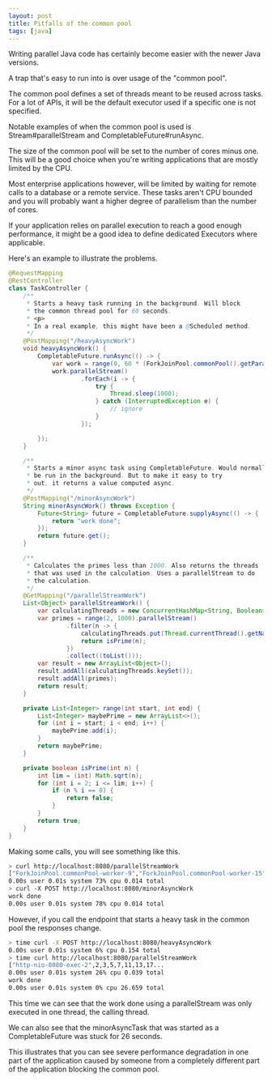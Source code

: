 ```yaml
---
layout: post
title: Pitfalls of the common pool
tags: [java]
---
```


Writing parallel Java code has certainly become
easier with the newer Java versions. 

A trap that's easy to run into is over usage of
the "common pool".

The common pool defines a set of threads meant to be
reused across tasks. For a lot of APIs, it will
be the default executor used if a specific one
is not specified.

Notable examples of when the common pool is used 
is Stream#parallelStream and CompletableFuture#runAsync.

The size of the common pool will be set to the
number of cores minus one. This will be a good choice
when you're writing applications that are mostly
limited by the CPU.

Most enterprise applications however, will be limited
by waiting for remote calls to a database or a remote service.
These tasks aren't CPU bounded and you will probably
want a higher degree of parallelism than the number
of cores.

If your application relies on parallel execution to 
reach a good enough performance, it might be a good
idea to define dedicated Executors where applicable.

Here's an example to illustrate the problems.

```java
@RequestMapping
@RestController
class TaskController {
    /**
     * Starts a heavy task running in the background. Will block
     * the common thread pool for 60 seconds.
     * <p>
     * In a real example, this might have been a @Scheduled method.
     */
    @PostMapping("/heavyAsyncWork")
    void heavyAsyncWork() {
        CompletableFuture.runAsync(() -> {
            var work = range(0, 60 * (ForkJoinPool.commonPool().getParallelism() - 1));
            work.parallelStream()
                    .forEach(i -> {
                        try {
                            Thread.sleep(1000);
                        } catch (InterruptedException e) {
                            // ignore
                        }
                    });

        });
    }

    /**
     * Starts a minor async task using CompletableFuture. Would normally
     * be run in the background. But to make it easy to try
     * out, it returns a value computed async.
     */
    @PostMapping("/minorAsyncWork")
    String minorAsyncWork() throws Exception {
        Future<String> future = CompletableFuture.supplyAsync(() -> {
            return "work done";
        });
        return future.get();
    }

    /**
     * Calculates the primes less than 1000. Also returns the threads
     * that was used in the calculation. Uses a parallelStream to do
     * the calculation.
     */
    @GetMapping("/parallelStreamWork")
    List<Object> parallelStreamWork() {
        var calculatingThreads = new ConcurrentHashMap<String, Boolean>();
        var primes = range(2, 1000).parallelStream()
                .filter(n -> {
                    calculatingThreads.put(Thread.currentThread().getName(), true);
                    return isPrime(n);
                })
                .collect((toList()));
        var result = new ArrayList<Object>();
        result.addAll(calculatingThreads.keySet());
        result.addAll(primes);
        return result;
    }

    private List<Integer> range(int start, int end) {
        List<Integer> maybePrime = new ArrayList<>();
        for (int i = start; i < end; i++) {
            maybePrime.add(i);
        }
        return maybePrime;
    }

    private boolean isPrime(int n) {
        int lim = (int) Math.sqrt(n);
        for (int i = 2; i <= lim; i++) {
            if (n % i == 0) {
                return false;
            }
        }
        return true;
    }
}
```

Making some calls, you will see something like this.
```bash
> curl http://localhost:8080/parallelStreamWork
["ForkJoinPool.commonPool-worker-9","ForkJoinPool.commonPool-worker-15","ForkJoinPool.commonPool-worker-7","ForkJoinPool.commonPool-worker-1","ForkJoinPool.commonPool-worker-5","http-nio-8080-exec-5","ForkJoinPool.commonPool-worker-11",2,3,5,7,11,13,17...
0.00s user 0.01s system 73% cpu 0.014 total
> curl -X POST http://localhost:8080/minorAsyncWork
work done
0.00s user 0.01s system 78% cpu 0.014 total
```

However, if you call the endpoint that starts a heavy task
in the common pool the responses change.

```bash
> time curl -X POST http://localhost:8080/heavyAsyncWork
0.00s user 0.01s system 6% cpu 0.154 total
> time curl http://localhost:8080/parallelStreamWork
["http-nio-8080-exec-2",2,3,5,7,11,13,17...
0.00s user 0.01s system 26% cpu 0.039 total
work done
0.00s user 0.01s system 0% cpu 26.659 total
```

This time we can see that the work done using a parallelStream
was only executed in one thread, the calling thread. 

We can also see that the minorAsyncTask that was started as
a CompletableFuture was stuck for 26 seconds.

This illustrates that you can see severe performance degradation
in one part of the application caused by someone from a completely 
different part of the application blocking the common pool.
